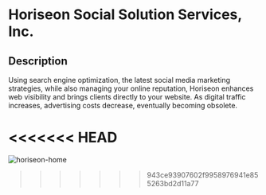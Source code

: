 # Horiseon Social Solution Services, Inc.


## Description 

Using search engine optimization, the latest social media marketing strategies, while also managing your online reputation, Horiseon enhances web visibility and brings clients directly to your website. As digital traffic increases, advertising costs decrease, eventually becoming obsolete.


<<<<<<< HEAD
=======
![horiseon-home](https://user-images.githubusercontent.com/74513158/101303518-ca98c900-3803-11eb-8027-3507e149ae80.png)

>>>>>>> 943ce93907602f9958976941e855263bd2d11a77
